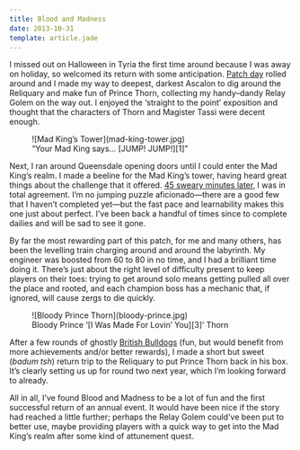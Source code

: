 ```yaml
---
title: Blood and Madness
date: 2013-10-31
template: article.jade
---
```


I missed out on Halloween in Tyria the first time around because I was away on holiday, so welcomed its return with some anticipation. [Patch day][0] rolled around and I made my way to deepest, darkest Ascalon to dig around the Reliquary and make fun of Prince Thorn, collecting my handy–dandy Relay Golem on the way out. I enjoyed the ‘straight to the point’ exposition and thought that the characters of Thorn and Magister Tassi were decent enough.

<figure class="pull">
    ![Mad King’s Tower](mad-king-tower.jpg)
    <figcaption><q>Your Mad King says… [JUMP! JUMP!][1]</q></figcaption>
</figure>

Next, I ran around Queensdale opening doors until I could enter the Mad King’s realm. I made a beeline for the Mad King’s tower, having heard great things about the challenge that it offered. [45 sweary minutes later][2], I was in total agreement. I’m no jumping puzzle aficionado—there are a good few that I haven’t completed yet—but the fast pace and learnability makes this one just about perfect. I’ve been back a handful of times since to complete dailies and will be sad to see it gone.

By far the most rewarding part of this patch, for me and many others, has been the levelling train charging around and around the labyrinth. My engineer was boosted from 60 to 80 in no time, and I had a brilliant time doing it. There’s just about the right level of difficulty present to keep players on their toes: trying to get around solo means getting pulled all over the place and rooted, and each champion boss has a mechanic that, if ignored, will cause zergs to die quickly.

<figure class="push">
    ![Bloody Prince Thorn](bloody-prince.jpg)
    <figcaption>Bloody Prince ‘[I Was Made For Lovin’ You][3]’ Thorn</figcaption>
</figure>

After a few rounds of ghostly [British Bulldogs][4] (fun, but would benefit from more achievements and/or better rewards), I made a short but sweet (*badum tsh*) return trip to the Reliquary to put Prince Thorn back in his box. It’s clearly setting us up for round two next year, which I’m looking forward to already.

All in all, I’ve found Blood and Madness to be a lot of fun and the first successful return of an annual event. It would have been nice if the story had reached a little further; perhaps the Relay Golem could’ve been put to better use, maybe providing players with a quick way to get into the Mad King’s realm after some kind of attunement quest.


[0]: https://www.guildwars2.com/en/the-game/releases/october-15-2013/ "Blood and Madness patch notes"
[1]: http://www.youtube.com/watch?v=010KyIQjkTk
[2]: http://www.youtube.com/watch?v=wa3eoMnMC80 "Expert swearing demonstration"
[3]: http://www.youtube.com/watch?v=diKz9udywg4
[4]: http://en.wikipedia.org/wiki/British_bulldogs_(game)

